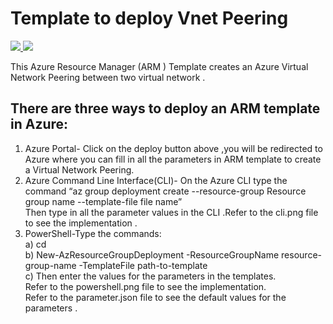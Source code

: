 # Template to deploy  Vnet Peering
<a href="https://portal.azure.com/#create/Microsoft.Template/uri/https%3A%2F%2Fraw.githubusercontent.com%2Fdevyanshi-t%2FAzureResourceTemplate%2Fmaster%2Peering%2Fpeer.json"  target="_blank">
<img src="http://azuredeploy.net/deploybutton.png"/> 
</a>

<a href="http://armviz.io/#/?load=https%3A%2F%2Fraw.githubusercontent.com%2FAzure%2Fazure-quickstart-templates%2Fmaster%2F101-AAD-DomainServices%2Fazuredeploy.json" target="_blank">
<img src="http://armviz.io/visualizebutton.png"/> 
</a>



This Azure Resource Manager (ARM ) Template creates an Azure Virtual  Network  Peering  between two virtual network .

## There are three ways to deploy an ARM template in Azure:
1. Azure Portal- Click on the deploy button above ,you will be redirected  to Azure where you can fill in all the parameters  in ARM template to create a Virtual Network Peering.<br/>
2. Azure Command Line Interface(CLI)- On the Azure CLI type the command “az group deployment create --resource-group Resource group name --template-file file name” <br/>Then type in all the parameter  values in the CLI .Refer to the cli.png file to see the implementation .<br/>
3. PowerShell-Type the commands:<br/> 
a) cd <br/>
b) New-AzResourceGroupDeployment -ResourceGroupName resource-group-name -TemplateFile path-to-template <br/>
c) Then enter the values for the parameters in the templates.<br/>
Refer to the powershell.png file to see the implementation. <br/>Refer to the parameter.json file to see the default values for the parameters .

